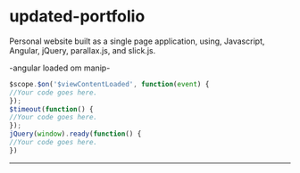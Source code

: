 # updated-portfolio
Personal website built as a single page application, using, Javascript, Angular, jQuery, parallax.js, and slick.js. 

-angular loaded om manip-
```javascript
$scope.$on('$viewContentLoaded', function(event) {
//Your code goes here.
});
$timeout(function() {
//Your code goes here.
});
jQuery(window).ready(function() {
//Your code goes here.
})
```
-------
